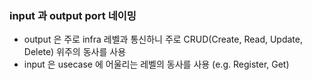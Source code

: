 
### input 과 output port 네이밍
* output 은 주로 infra 레벨과 통신하니 주로 CRUD(Create, Read, Update, Delete) 위주의 동사를 사용
* input 은 usecase 에 어울리는 레벨의 동사를 사용 (e.g. Register, Get)
